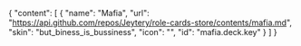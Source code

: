{
  "content": [
    {
      "name": "Mafia",
      "url": "https://api.github.com/repos/Jeytery/role-cards-store/contents/mafia.md",
      "skin": "but_biness_is_bussiness",
      "icon": "",
      "id": "mafia.deck.key"
    }
  ]
}
